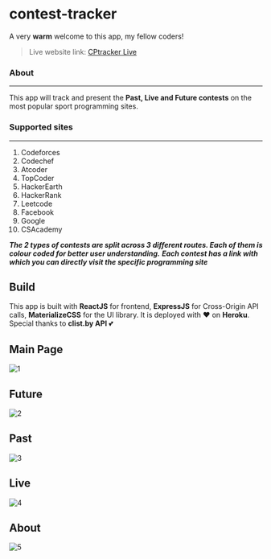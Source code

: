 # contest-tracker


A very **warm** welcome to this app, my fellow coders!
> Live website link: [CPtracker Live](https://contest-tracker-cp.herokuapp.com/)
### About
---
This app will track and present the **Past, Live and Future contests** on the most popular sport programming sites.

### Supported sites
---
1. Codeforces
2. Codechef
3. Atcoder
4. TopCoder
5. HackerEarth
6. HackerRank
7. Leetcode
8. Facebook
9. Google
10. CSAcademy

***The 2 types of contests are split across 3 different routes. Each of them is colour coded for better user understanding.***
***Each contest has a link with which you can directly visit the specific programming site***

Build
----
This app is built with **ReactJS** for frontend, **ExpressJS** for Cross-Origin API calls, **MaterializeCSS** for the UI library. It is deployed with ❤ on **Heroku**. Special thanks to **clist.by API**  💕

Main Page
----
![1](https://iili.io/SydcU7.png)

Future
----
![2](https://user-images.githubusercontent.com/39147514/79638957-2dbaea00-81a6-11ea-89bc-94c0f1cc6f08.png)

Past
----
![3](https://user-images.githubusercontent.com/39147514/79638958-2e538080-81a6-11ea-9ff3-d76255ced842.png)

Live
----
![4](https://user-images.githubusercontent.com/39147514/79638959-2eec1700-81a6-11ea-9ac5-37d0a021653e.png)

About
----
![5](https://user-images.githubusercontent.com/39147514/79638961-2eec1700-81a6-11ea-8850-f7549fc8d33f.png)
